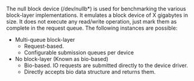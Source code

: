The null block device (/dev/nullb*) is used for benchmarking the various block-layer implementations. It emulates a block device of X gigabytes in size. It does not execute any read/write operation, just mark them as complete in the request queue. The following instances are possible:
* Multi-queue block-layer
   * Request-based.
   * Configurable submission queues per device
*  No block-layer (Known as bio-based)
   * Bio-based. IO requests are submitted directly to the device driver.
   * Directly accepts bio data structure and returns them.

